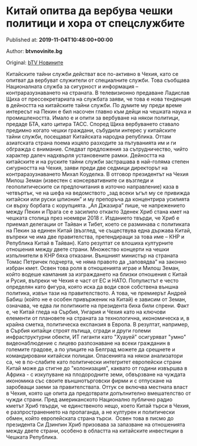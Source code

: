 
# Китай опитва да вербува чешки политици и хора от спецслужбите

Published at: **2019-11-04T10:48:00+00:00**

Author: **btvnovinite.bg**

Original: [bTV Новините](https://btvnovinite.bg/svetut/kitaj-opitva-da-verbuva-sluzhiteli-po-sigurnostta-v-chehija.html)

Китайските тайни служби действат все по-активно в Чехия, като се опитват да вербуват служители от специалните служби. Това съобщава Националната служба за сигурност и информация – контраразузнаването на страната.
В телевизионно предаване Ладислав Щиха от прессекретариата на службата заяви, че това е нова тенденция в дейността на китайските тайни служби.
По думите му преди време интересът на Пекин е бил насочен главно към дейци на чешката наука и промишлеността. Имало е и опити за вербуване на някои политици, предаде БТА, като цитира ТАСС.
Според Щиха вербуването ставало предимно когато чешки граждани, събудили интерес у китайските тайни служби, посещават Китайската народна република.
Оттам азиатската страна поема изцяло разходите за пътуванията им и ги обгражда с внимание. Следват предложения за сътрудничество, чийто характер далеч надхвърля установените рамки.
Дейността на китайските и на руските тайни служби застрашава в най-голяма степен сигурността на Чехия, заяви преди две седмици директорът на контраразузнаването Михал Коуделка.
В отговор президентът на Чехия Милош Земан (известен с консервативните си възгледи и геополитическите си предпочитания в източно направление) каза в четвъртък, че на шефа на ведомството „зад всеки ъгъл му се привижда китайски или руски шпионин” и му препоръча да концентрира усилията си върху борбата с корупцията.
„Ал Джазира” пише, че напрежението между Пекин и Прага се е засилило откакто Зденек Хриб стана кмет на чешката столица през ноември 2018 г. Изданието твърди, че Хриб е приемал делегации от Тайван и Тибет, което се разминава с политиката на Пекин за единен Китай (възглед, че съществува една държава Китай, въпреки че има две правителства, претендиращи за това име – КНР и Република Китай в Тайван).
Като резултат се влошиха културните отношения между двете страни. Множество концерти на чешки изпълнители в КНР бяха отказани. Външният министър на страната Томас Петричек подчерта, че няма правото да „заповядва” на законно избран кмет.
Освен това роля в отношенията играе и Милош Земан, който водеше кампания за изграждането на близки отношения с Китай и Русия, въпреки че Чехия е част от ЕС и НАТО.
Популистът е често определян като фигура, която иска да води своя собствена външна политика, извън тази на правителството. А това, че премиерът Андрей Бабиш (който не е особен привърженик на Китай) е зависим от Земан, означава, че едва ли политиките на президента биха били спрени.
Факт е, че Китай гледа на Сърбия, Унгария и Чехия като на ключови елементи от плановете на страната за технологична, икономическа и, в крайна сметка, политическа експанзия в Европа. В резултат, например, в Сърбия китайци строят пътища, сгради и други големи инфраструктурни обекти, ИТ гиганти като "Хуауей" осигуряват "умно" видеонаблюдение с лицево разпознаване на всеки гражданин в големите градове, а по улиците на Белград можете да срещнете и командировани китайски полицаи.
Опасенията на някои анализатори са, че в по-слабите като политически интегритет европейски страни Китай може да стигне до "колонизация", каквато от години извършва в Африка - с изкупуване на плодородните земи, обвързване на чуждата икономика със своите външнотърговски фирми и с отпускане на заробващи заеми за правителствата.
Оттук се включва местната власт в Чехия, която ще опита да предотврати допълнително вмешателство от чужди страни.
Пред американското Национално публично радио кметът Хриб твърди, че единственото нещо, което Китай търси в Чехия, е разпространението на пропаганда, а не културен и политически обмен, който европейската страна търси. 
Освен това в писмо до президента Си Дзинпин Хриб призовава за запазване на отношенията между двете страни, особено в областта на китайските инвестиции в Чешката Република.
